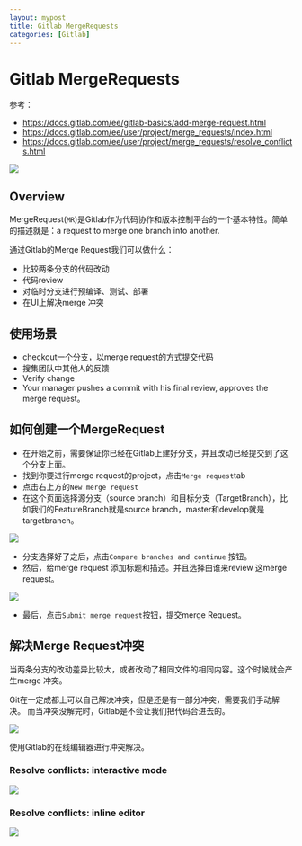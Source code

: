 ```yaml
---
layout: mypost
title: Gitlab MergeRequests
categories: [Gitlab]
---
```

# Gitlab MergeRequests

参考：
+ https://docs.gitlab.com/ee/gitlab-basics/add-merge-request.html
+ https://docs.gitlab.com/ee/user/project/merge_requests/index.html
+ https://docs.gitlab.com/ee/user/project/merge_requests/resolve_conflicts.html

![](merge_request.png)

## Overview

MergeRequest(`MR`)是Gitlab作为代码协作和版本控制平台的一个基本特性。简单的描述就是：a request to merge one branch into another.

通过Gitlab的Merge Request我们可以做什么：
+ 比较两条分支的代码改动
+ 代码review
+ 对临时分支进行预编译、测试、部署
+ 在UI上解决merge 冲突

## 使用场景

+ checkout一个分支，以merge request的方式提交代码
+ 搜集团队中其他人的反馈
+ Verify change
+ Your manager pushes a commit with his final review, approves the merge request。

## 如何创建一个MergeRequest

+ 在开始之前，需要保证你已经在Gitlab上建好分支，并且改动已经提交到了这个分支上面。
+ 找到你要进行merge request的project，点击`Merge request`tab
+ 点击右上方的`New merge request`
+ 在这个页面选择源分支（source branch）和目标分支（TargetBranch），比如我们的FeatureBranch就是source branch，master和develop就是targetbranch。

![](merge_request_select_branch.png)

+ 分支选择好了之后，点击`Compare branches and continue` 按钮。
+ 然后，给merge request 添加标题和描述。并且选择由谁来review 这merge request。

![](merge_request_page.png)
+ 最后，点击`Submit merge request`按钮，提交merge Request。

## 解决Merge Request冲突

当两条分支的改动差异比较大，或者改动了相同文件的相同内容。这个时候就会产生merge 冲突。

Git在一定成都上可以自己解决冲突，但是还是有一部分冲突，需要我们手动解决。
而当冲突没解完时，Gitlab是不会让我们把代码合进去的。

![](merge_request_widget.png)

使用Gitlab的在线编辑器进行冲突解决。

### Resolve conflicts: interactive mode

![](conflict_section.png)

### Resolve conflicts: inline editor

![](merge_conflict_editor.png)
